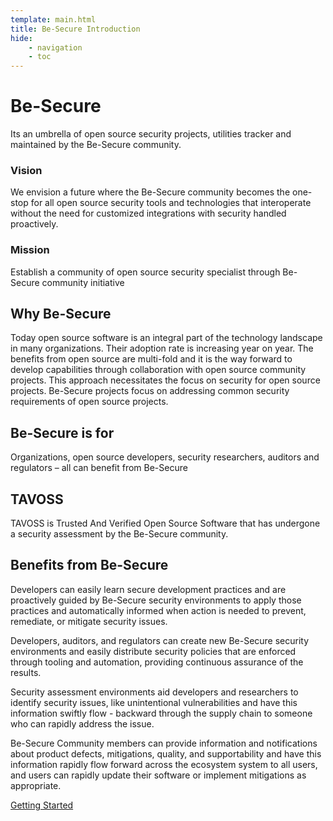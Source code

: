 ```yaml
---
template: main.html
title: Be-Secure Introduction
hide:
    - navigation
    - toc
---
```


<h1>Be-Secure </h1>

<p>Its an umbrella of open source security projects, utilities tracker and maintained by the Be-Secure community. </p>

<h3>Vision </h3>

<p>We envision a future where the Be-Secure community becomes the one-stop for all open source security tools and technologies that interoperate without the need for customized integrations with security handled proactively. </p>

<h3>Mission</h3>

<p> Establish a community of open source security specialist through Be-Secure community initiative </p>

<h2> Why Be-Secure </h2>

<p>Today open source software is an integral part of the technology landscape in many organizations. Their adoption rate is increasing year on year. The benefits from open source are multi-fold and it is the way forward to develop capabilities through collaboration with open source community projects. This approach necessitates the focus on security for open source projects. Be-Secure projects focus on addressing common security requirements of open source projects. </p>

<h2> Be-Secure is for </h2>

<p> Organizations, open source developers, security researchers, auditors and regulators – all can benefit from Be-Secure </p>

<h2> TAVOSS </h2>

<p> TAVOSS is Trusted And Verified Open Source Software that has undergone a security assessment by the Be-Secure community. </p>

<h2> Benefits from Be-Secure </h2>

<p> Developers can easily learn secure development practices and are proactively guided by Be-Secure security environments to apply those practices and automatically informed when action is needed to prevent, remediate, or mitigate security issues.

Developers, auditors, and regulators can create new Be-Secure security environments and easily distribute security policies that are enforced through tooling and automation, providing continuous assurance of the results.

Security assessment environments aid developers and researchers to identify security issues, like unintentional vulnerabilities and have this information swiftly flow - backward through the supply chain to someone who can rapidly address the issue.

Be-Secure Community members can provide information and notifications about product defects, mitigations, quality, and supportability and have this information rapidly flow forward across the ecosystem system to all users, and users can rapidly update their software or implement mitigations as appropriate.

</p>

[Getting Started](../bes-getting-started.md)